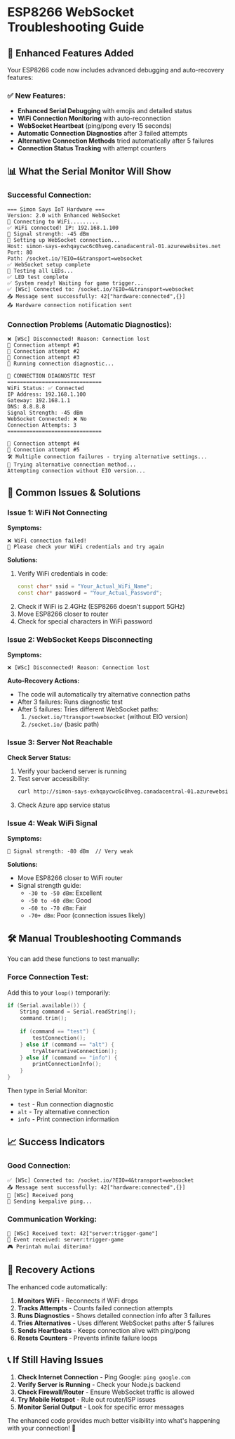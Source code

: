 # ESP8266 WebSocket Troubleshooting Guide

## 🔧 Enhanced Features Added

Your ESP8266 code now includes advanced debugging and auto-recovery features:

### ✅ New Features:
- **Enhanced Serial Debugging** with emojis and detailed status
- **WiFi Connection Monitoring** with auto-reconnection
- **WebSocket Heartbeat** (ping/pong every 15 seconds)
- **Automatic Connection Diagnostics** after 3 failed attempts
- **Alternative Connection Methods** tried automatically after 5 failures
- **Connection Status Tracking** with attempt counters

## 📊 What the Serial Monitor Will Show

### Successful Connection:
```
=== Simon Says IoT Hardware ===
Version: 2.0 with Enhanced WebSocket
🔌 Connecting to WiFi.........
✅ WiFi connected! IP: 192.168.1.100
📶 Signal strength: -45 dBm
🔗 Setting up WebSocket connection...
Host: simon-says-exhqaycwc6c0hveg.canadacentral-01.azurewebsites.net
Port: 80
Path: /socket.io/?EIO=4&transport=websocket
✅ WebSocket setup complete
🔆 Testing all LEDs...
✅ LED test complete
✅ System ready! Waiting for game trigger...
✅ [WSc] Connected to: /socket.io/?EIO=4&transport=websocket
📤 Message sent successfully: 42["hardware:connected",{}]
📤 Hardware connection notification sent
```

### Connection Problems (Automatic Diagnostics):
```
❌ [WSc] Disconnected! Reason: Connection lost
🔄 Connection attempt #1
🔄 Connection attempt #2
🔄 Connection attempt #3
🔧 Running connection diagnostic...

🔧 CONNECTION DIAGNOSTIC TEST
==============================
WiFi Status: ✅ Connected
IP Address: 192.168.1.100
Gateway: 192.168.1.1
DNS: 8.8.8.8
Signal Strength: -45 dBm
WebSocket Connected: ❌ No
Connection Attempts: 3
==============================

🔄 Connection attempt #4
🔄 Connection attempt #5
🛠️ Multiple connection failures - trying alternative settings...
🔄 Trying alternative connection method...
Attempting connection without EIO version...
```

## 🚨 Common Issues & Solutions

### Issue 1: WiFi Not Connecting
**Symptoms:**
```
❌ WiFi connection failed!
🔄 Please check your WiFi credentials and try again
```

**Solutions:**
1. Verify WiFi credentials in code:
   ```cpp
   const char* ssid = "Your_Actual_WiFi_Name";
   const char* password = "Your_Actual_Password";
   ```
2. Check if WiFi is 2.4GHz (ESP8266 doesn't support 5GHz)
3. Move ESP8266 closer to router
4. Check for special characters in WiFi password

### Issue 2: WebSocket Keeps Disconnecting
**Symptoms:**
```
❌ [WSc] Disconnected! Reason: Connection lost
```

**Auto-Recovery Actions:**
- The code will automatically try alternative connection paths
- After 3 failures: Runs diagnostic test
- After 5 failures: Tries different WebSocket paths:
  1. `/socket.io/?transport=websocket` (without EIO version)
  2. `/socket.io/` (basic path)

### Issue 3: Server Not Reachable
**Check Server Status:**
1. Verify your backend server is running
2. Test server accessibility:
   ```bash
   curl http://simon-says-exhqaycwc6c0hveg.canadacentral-01.azurewebsites.net
   ```
3. Check Azure app service status

### Issue 4: Weak WiFi Signal
**Symptoms:**
```
📶 Signal strength: -80 dBm  // Very weak
```

**Solutions:**
- Move ESP8266 closer to WiFi router
- Signal strength guide:
  - `-30 to -50 dBm`: Excellent
  - `-50 to -60 dBm`: Good  
  - `-60 to -70 dBm`: Fair
  - `-70+ dBm`: Poor (connection issues likely)

## 🛠️ Manual Troubleshooting Commands

You can add these functions to test manually:

### Force Connection Test:
Add this to your `loop()` temporarily:
```cpp
if (Serial.available()) {
    String command = Serial.readString();
    command.trim();
    
    if (command == "test") {
        testConnection();
    } else if (command == "alt") {
        tryAlternativeConnection();
    } else if (command == "info") {
        printConnectionInfo();
    }
}
```

Then type in Serial Monitor:
- `test` - Run connection diagnostic
- `alt` - Try alternative connection  
- `info` - Print connection information

## 📈 Success Indicators

### Good Connection:
```
✅ [WSc] Connected to: /socket.io/?EIO=4&transport=websocket
📤 Message sent successfully: 42["hardware:connected",{}]
🏓 [WSc] Received pong
📡 Sending keepalive ping...
```

### Communication Working:
```
📨 [WSc] Received text: 42["server:trigger-game"]
🎯 Event received: server:trigger-game
🎮 Perintah mulai diterima!
```

## 🔄 Recovery Actions

The enhanced code automatically:

1. **Monitors WiFi** - Reconnects if WiFi drops
2. **Tracks Attempts** - Counts failed connection attempts  
3. **Runs Diagnostics** - Shows detailed connection info after 3 failures
4. **Tries Alternatives** - Uses different WebSocket paths after 5 failures
5. **Sends Heartbeats** - Keeps connection alive with ping/pong
6. **Resets Counters** - Prevents infinite failure loops

## 📞 If Still Having Issues

1. **Check Internet Connection** - Ping Google: `ping google.com`
2. **Verify Server is Running** - Check your Node.js backend
3. **Check Firewall/Router** - Ensure WebSocket traffic is allowed
4. **Try Mobile Hotspot** - Rule out router/ISP issues
5. **Monitor Serial Output** - Look for specific error messages

The enhanced code provides much better visibility into what's happening with your connection! 🎯 